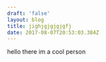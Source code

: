 ```yaml
---
draft: 'false'
layout: blog
title: jighjgjgjgjgfj
date: 2017-08-07T20:53:03.384Z
---
```

hello there im a cool person

